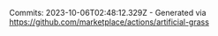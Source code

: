 Commits: 2023-10-06T02:48:12.329Z - Generated via https://github.com/marketplace/actions/artificial-grass
<br>
